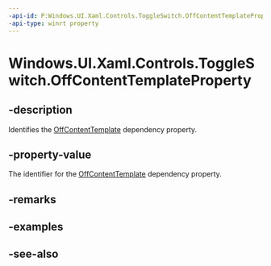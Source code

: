 ```yaml
---
-api-id: P:Windows.UI.Xaml.Controls.ToggleSwitch.OffContentTemplateProperty
-api-type: winrt property
---
```


<!-- Property syntax
public Windows.UI.Xaml.DependencyProperty OffContentTemplateProperty { get; }
-->

# Windows.UI.Xaml.Controls.ToggleSwitch.OffContentTemplateProperty

## -description
Identifies the [OffContentTemplate](toggleswitch_offcontenttemplate.md) dependency property.



## -property-value
The identifier for the [OffContentTemplate](toggleswitch_offcontenttemplate.md) dependency property.

## -remarks

## -examples

## -see-also
